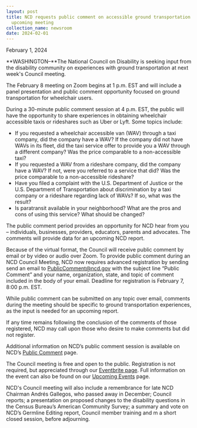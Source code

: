 ```yaml
---
layout: post
title: NCD requests public comment on accessible ground transportation at
  upcoming meeting
collection_name: newsroom
date: 2024-02-01
---
```

February 1, 2024

**WASHINGTON–**The National Council on Disability is seeking input from the disability community on experiences with ground transportation at next week's Council meeting.

The February 8 meeting on Zoom begins at 1 p.m. EST and will include a panel presentation and public comment opportunity focused on ground transportation for wheelchair users.

During a 30-minute public comment session at 4 p.m. EST, the public will have the opportunity to share experiences in obtaining wheelchair accessible taxis or rideshares such as Uber or Lyft. Some topics include:

* If you requested a wheelchair accessible van (WAV) through a taxi company, did the company have a WAV? If the company did not have WAVs in its fleet, did the taxi service offer to provide you a WAV through a different company? Was the price comparable to a non-accessible taxi?
* If you requested a WAV from a rideshare company, did the company have a WAV? If not, were you referred to a service that did? Was the price comparable to a non-accessible rideshare?
* Have you filed a complaint with the U.S. Department of Justice or the U.S. Department of Transportation about discrimination by a taxi company or a rideshare regarding lack of WAVs? If so, what was the result?
* Is paratransit available in your neighborhood? What are the pros and cons of using this service? What should be changed?

The public comment period provides an opportunity for NCD hear from you – individuals, businesses, providers, educators, parents and advocates. The comments  will provide data for an upcoming NCD report.

Because of the virtual format, the Council will receive public comment by email or by video or audio over Zoom. To provide public comment during an NCD Council Meeting, NCD now requires advanced registration by sending send an email to PublicComment@ncd.gov with the subject line “Public Comment” and your name, organization, state, and topic of comment included in the body of your email. Deadline for registration is February 7, 8:00 p.m. EST.

While public comment can be submitted on any topic over email, comments during the meeting should be specific to ground transportation experiences, as the input is needed for an upcoming report.

If any time remains following the conclusion of the comments of those registered, NCD may call upon those who desire to make comments but did not register.

Additional information on NCD’s public comment session is available on NCD’s [Public Comment](https://www.ncd.gov/public-comment/) page.

The Council meeting is free and open to the public. Registration is not required, but appreciated through our [Eventbrite page](https://www.eventbrite.com/e/ncd-quarterly-meeting-feb-8-2024-tickets-810165686377). Full information on the event can also be found on our [Upcoming Events](https://www.ncd.gov/meeting/2024-02-08-feb-8-2024-council-meeting/) page.

NCD's Council meeting will also include a remembrance for late NCD Chairman Andrés Gallegos, who passed away in December; Council reports; a presentation on proposed changes to the disability questions in the Census Bureau’s American Community Survey; a summary and vote on NCD’s Germline Editing report, Council member training and m a short closed session, before adjourning.